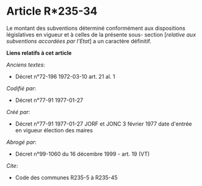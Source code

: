 # Article R*235-34

Le montant des subventions déterminé conformément aux dispositions législatives en vigueur et à celles de la présente sous-
section [*relative aux subventions accordées par l'Etat*] a un caractère définitif.

**Liens relatifs à cet article**

_Anciens textes_:

  - Décret n°72-196 1972-03-10 art. 21 al. 1

_Codifié par_:

  - Décret n°77-91 1977-01-27

_Créé par_:

  - Décret n°77-91 1977-01-27 JORF et JONC 3 février 1977 date d'entrée en vigueur élection des maires

_Abrogé par_:

  - Décret n°99-1060 du 16 décembre 1999 - art. 19 (VT)

_Cite_:

  - Code des communes R235-5 à R235-45
